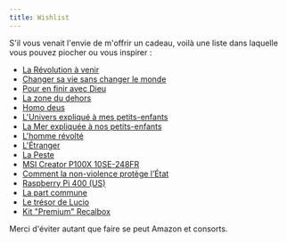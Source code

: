 ```yaml
---
title: Wishlist
---
```


S'il vous venait l'envie de m'offrir un cadeau, voilà une liste dans laquelle vous pouvez piocher ou vous inspirer :

- [La Révolution à venir](https://agone.org/livres/9782748904291/larevolutionavenir)
- [Changer sa vie sans changer le monde](https://agone.org/livres/changersaviesanschangerlemonde/changersaviesanschangerlemonde)
- [Pour en finir avec Dieu](https://laffont.ca/livre/pour-en-finir-avec-dieu-9782221108932/)
- [La zone du dehors](https://lavolte.net/livres/la-zone-du-dehors/)
- [Homo deus](https://www.albin-michel.fr/ouvrages/homo-deus-9782226393876)
- [L'Univers expliqué à mes petits-enfants](https://www.seuil.com/ouvrage/l-univers-explique-a-mes-petits-enfants-hubert-reeves/9782757880524)
- [La Mer expliquée à nos petits-enfants](https://www.seuil.com/ouvrage/la-mer-expliquee-a-nos-petits-enfants-hubert-reeves/9782021098204)
- [L'homme révolté](http://www.gallimard.fr/Catalogue/GALLIMARD/Folio/Folio-essais/L-Homme-revolte)
- [L'Étranger](http://www.gallimard.fr/Catalogue/GALLIMARD/Folio/Folio/L-Etranger)
- [La Peste](http://www.gallimard.fr/Catalogue/GALLIMARD/Folio/Folio/La-Peste)
- [MSI Creator P100X 10SE-248FR](https://www.ldlc.com/fiche/PB00369695.html)
- [Comment la non-violence protège l’État](https://www.editionslibre.org/produit/prevente-comment-la-non-violence-protege-l-etat-peter-gelderloos/)
- [Raspberry Pi 400 (US)](https://www.reichelt.de/fr/fr/raspberry-pi-400-us-4x-1-8ghz-4gb-ram-rasp-pi400us-p290328.html)
- [La part commune](http://www.editionsamsterdam.fr/la-part-commune/)
- [Le trésor de Lucio](https://www.editions-rackham.com/catalogue/le-tresor-de-lucio/)
- [Kit "Premium" Recalbox](https://www.kubii.fr/kits-consoles-recalbox/3252-kit-premium-recalbox-3272496305717.html)

Merci d'éviter autant que faire se peut Amazon et consorts.
